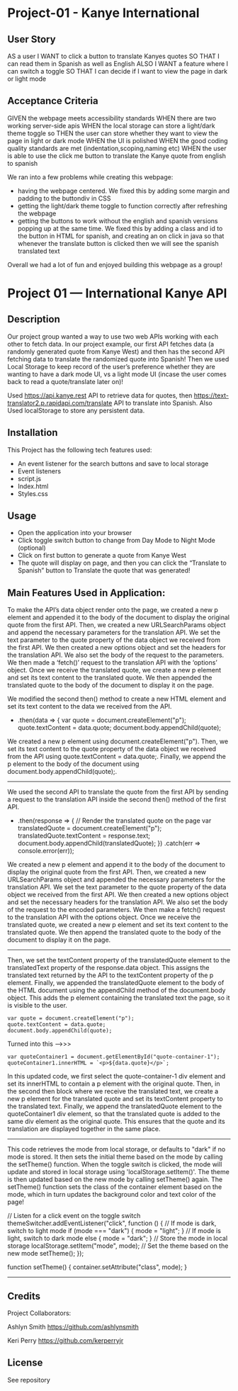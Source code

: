 # Project-01 - Kanye International
## User Story
AS a user I WANT to click a button to translate Kanyes quotes SO THAT I can read them in Spanish as well as English
ALSO I WANT a feature where I can switch a toggle SO THAT I can decide if I want to view the page in dark or light mode

## Acceptance Criteria
GIVEN the webpage meets accessibility standards WHEN there are two working server-side apis
WHEN the local storage can store a light/dark theme toggle so THEN the user can store whether they want to view the page in light or dark mode
WHEN the UI is polished
WHEN the good coding quality standards are met (indentation,scoping,naming etc)
WHEN the user is able to use the click me button to translate the Kanye quote from english to spanish


We ran into a few problems while creating this webpage: 
- having the webpage centered. We fixed this by adding some margin and padding to the buttondiv in CSS
- getting the light/dark theme toggle to function correctly after refreshing the webpage
- getting the buttons to work without the english and spanish versions popping up at the same time. We fixed this by adding a class and id to the button in HTML for spanish, and creating an on click in java so that whenever the translate button is clicked then we will see the spanish translated text

Overall we had a lot of fun and enjoyed building this webpage as a group!

# Project 01 — International Kanye API

## Description

Our project group wanted a way to use two web APIs working with each other to fetch data. In our project example, our first API fetches data (a randomly generated quote from Kanye West) and then has the second API fetching data to translate the randomized quote into Spanish! Then we used Local Storage to keep record of the user’s preference whether they are wanting to have a dark mode UI, vs a light mode UI (incase the user comes back to read a quote/translate later on)!

Used https://api.kanye.rest API to retrieve data for quotes, then https://text-translator2.p.rapidapi.com/translate API to translate into Spanish. Also Used localStorage to store any persistent data.

## Installation

This Project has the following tech features used: 
* An event listener for the search buttons and save to local storage
* Event listeners
* script.js
* Index.html
* Styles.css


## Usage

* Open the application into your browser
* Click toggle switch button to change from Day Mode to Night Mode (optional)
* Click on first button to generate a quote from Kanye West
* The quote will display on page, and then you can click the “Translate to Spanish” button to Translate the quote that was generated!

## Main Features Used in Application:

To make the API’s data object render onto the page, we created a new p element and appended it to the body of the document to display the original quote from the first API. Then, we created a new URLSearchParams object and append the necessary parameters for the translation API. We set the text parameter to the quote property of the data object we received from the first API.
We then created a new options object and set the  headers for the translation API. We also set the body of the request to the parameters.
We then made a ‘fetch()’ request to the translation API with the ‘options’ object. Once we receive the translated quote, we create a new p element and set its text content to the translated quote. We then appended the translated quote to the body of the document to display it on the page.


We modified the second then() method to create a new HTML element and set its text content to the data we received from the API. 

-  .then(data => {
    var quote = document.createElement("p");
    quote.textContent = data.quote;
    document.body.appendChild(quote);

We created a new p element using document.createElement("p"). Then, we set its text content to the quote property of the data object we received from the API using quote.textContent = data.quote;. Finally, we append the p element to the body of the document using document.body.appendChild(quote);.

__________________________________________________________________________________________

We used the second API to translate the quote from the first API by sending a request to the translation API inside the second then() method of the first API.

- .then(response => {
        // Render the translated quote on the page
        var translatedQuote = document.createElement("p");
        translatedQuote.textContent = response.text;
        document.body.appendChild(translatedQuote);
      })
      .catch(err => console.error(err));

We created a new p element and append it to the body of the document to display the original quote from the first API. Then, we created a new URLSearchParams object and appended the necessary parameters for the translation API. We set the text parameter to the quote property of the data object we received from the first API.
We then created a new options object and set the necessary headers for the translation API. We also set the body of the request to the encoded parameters.
We then make a fetch() request to the translation API with the options object. Once we receive the translated quote, we created a new p element and set its text content to the translated quote. We then append the translated quote to the body of the document to display it on the page.

__________________________________________________________________________________________

Then, we set the textContent property of the translatedQuote element to the translatedText property of the response.data object. This assigns the translated text returned by the API to the textContent property of the p element.
Finally, we appended the translatedQuote element to the body of the HTML document using the appendChild method of the document.body object. This adds the p element containing the translated text the page, so it is visible to the user.

    var quote = document.createElement("p");
    quote.textContent = data.quote;
    document.body.appendChild(quote);

Turned into this ——>>>

    var quoteContainer1 = document.getElementById("quote-container-1");
    quoteContainer1.innerHTML = `<p>${data.quote}</p>`;



In this updated code, we first select the quote-container-1 div element and set its innerHTML to contain a p element with the original quote.
Then, in the second then block where we receive the translated text, we create a new p element for the translated quote and set its textContent property to the translated text. Finally, we append the translatedQuote element to the quoteContainer1 div element, so that the translated quote is added to the same div element as the original quote. This ensures that the quote and its translation are displayed together in the same place.

___________________________________________________________________________________________

This code retrieves the mode from local storage, or defaults to "dark" if no mode is stored. It then sets the initial theme based on the mode by calling the setTheme() function.
When the toggle switch is clicked, the mode will update and stored in local storage using 'localStorage.setItem()'. The theme is then updated based on the new mode by calling setTheme() again.
The setTheme() function sets the class of the container element based on the mode, which in turn updates the background color and text color of the page!

// Listen for a click event on the toggle switch
themeSwitcher.addEventListener("click", function () {
  // If mode is dark, switch to light mode
  if (mode === "dark") {
    mode = "light";
  }
  // If mode is light, switch to dark mode
  else {
    mode = "dark";
  }  // Store the mode in local storage
  localStorage.setItem("mode", mode);
  // Set the theme based on the new mode
  setTheme();
});

function setTheme() {
  container.setAttribute("class", mode);
}
___________________________________________________________________________________________


## Credits

Project Collaborators:

Ashlyn Smith
https://github.com/ashlynsmith

Keri Perry 
https://github.com/kerperryjr

## License
See repository
